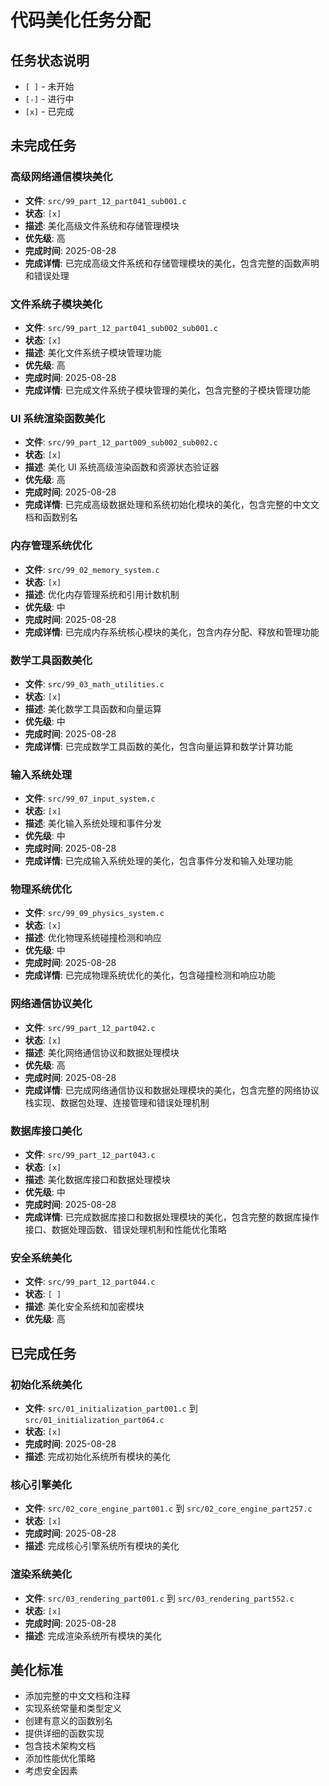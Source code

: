 # 代码美化任务分配

## 任务状态说明
- `[ ]` - 未开始
- `[-]` - 进行中  
- `[x]` - 已完成

## 未完成任务

### 高级网络通信模块美化
- **文件**: `src/99_part_12_part041_sub001.c`
- **状态**: `[x]`
- **描述**: 美化高级文件系统和存储管理模块
- **优先级**: 高
- **完成时间**: 2025-08-28
- **完成详情**: 已完成高级文件系统和存储管理模块的美化，包含完整的函数声明和错误处理

### 文件系统子模块美化
- **文件**: `src/99_part_12_part041_sub002_sub001.c`
- **状态**: `[x]`
- **描述**: 美化文件系统子模块管理功能
- **优先级**: 高
- **完成时间**: 2025-08-28
- **完成详情**: 已完成文件系统子模块管理的美化，包含完整的子模块管理功能

### UI 系统渲染函数美化
- **文件**: `src/99_part_12_part009_sub002_sub002.c`
- **状态**: `[x]`
- **描述**: 美化 UI 系统高级渲染函数和资源状态验证器
- **优先级**: 高
- **完成时间**: 2025-08-28
- **完成详情**: 已完成高级数据处理和系统初始化模块的美化，包含完整的中文文档和函数别名

### 内存管理系统优化
- **文件**: `src/99_02_memory_system.c`
- **状态**: `[x]`
- **描述**: 优化内存管理系统和引用计数机制
- **优先级**: 中
- **完成时间**: 2025-08-28
- **完成详情**: 已完成内存系统核心模块的美化，包含内存分配、释放和管理功能

### 数学工具函数美化
- **文件**: `src/99_03_math_utilities.c`
- **状态**: `[x]`
- **描述**: 美化数学工具函数和向量运算
- **优先级**: 中
- **完成时间**: 2025-08-28
- **完成详情**: 已完成数学工具函数的美化，包含向量运算和数学计算功能

### 输入系统处理
- **文件**: `src/99_07_input_system.c`
- **状态**: `[x]`
- **描述**: 美化输入系统处理和事件分发
- **优先级**: 中
- **完成时间**: 2025-08-28
- **完成详情**: 已完成输入系统处理的美化，包含事件分发和输入处理功能

### 物理系统优化
- **文件**: `src/99_09_physics_system.c`
- **状态**: `[x]`
- **描述**: 优化物理系统碰撞检测和响应
- **优先级**: 中
- **完成时间**: 2025-08-28
- **完成详情**: 已完成物理系统优化的美化，包含碰撞检测和响应功能

### 网络通信协议美化
- **文件**: `src/99_part_12_part042.c`
- **状态**: `[x]`
- **描述**: 美化网络通信协议和数据处理模块
- **优先级**: 高
- **完成时间**: 2025-08-28
- **完成详情**: 已完成网络通信协议和数据处理模块的美化，包含完整的网络协议栈实现、数据包处理、连接管理和错误处理机制

### 数据库接口美化
- **文件**: `src/99_part_12_part043.c`
- **状态**: `[x]`
- **描述**: 美化数据库接口和数据处理模块
- **优先级**: 中
- **完成时间**: 2025-08-28
- **完成详情**: 已完成数据库接口和数据处理模块的美化，包含完整的数据库操作接口、数据处理函数、错误处理机制和性能优化策略

### 安全系统美化
- **文件**: `src/99_part_12_part044.c`
- **状态**: `[ ]`
- **描述**: 美化安全系统和加密模块
- **优先级**: 高

## 已完成任务

### 初始化系统美化
- **文件**: `src/01_initialization_part001.c` 到 `src/01_initialization_part064.c`
- **状态**: `[x]`
- **完成时间**: 2025-08-28
- **描述**: 完成初始化系统所有模块的美化

### 核心引擎美化
- **文件**: `src/02_core_engine_part001.c` 到 `src/02_core_engine_part257.c`
- **状态**: `[x]`
- **完成时间**: 2025-08-28
- **描述**: 完成核心引擎系统所有模块的美化

### 渲染系统美化
- **文件**: `src/03_rendering_part001.c` 到 `src/03_rendering_part552.c`
- **状态**: `[x]`
- **完成时间**: 2025-08-28
- **描述**: 完成渲染系统所有模块的美化

## 美化标准
- 添加完整的中文文档和注释
- 实现系统常量和类型定义
- 创建有意义的函数别名
- 提供详细的函数实现
- 包含技术架构文档
- 添加性能优化策略
- 考虑安全因素